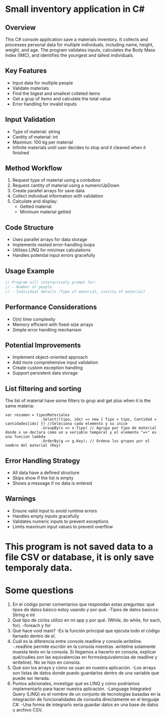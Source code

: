 # Small inventory application in C#

## Overview
This C# console application save a materials inventory. It collects and processes personal data for multiple individuals, including name, height, weight, and age. The program validates inputs, calculates the Body Mass Index (IMC), and identifies the youngest and tallest individuals.

## Key Features
- Input data for multiple people
- Validate materials
- Find the bigest and smallest colleted items
- Get a grup of items and calculate the total value
- Error handling for invalid inputs

## Input Validation
- Type of material: string
- Cantity of material: int
- Maximun: 100 kg per material
- Infinite materials until user decides to stop and it cleaned when it finished

## Method Workflow
1. Request type of material using a conbobox
2. Request cantity of material using a numericUpDown
3. Create parallel arrays for save data
4. Collect individual information with validation
5. Calculate and display:
   - Getted material
   - Minimum material getted

## Code Structure
- Uses parallel arrays for data storage
- Implements nested error-handling loops
- Utilizes LINQ for min/max calculations
- Handles potential input errors gracefully

## Usage Example
```csharp
// Program will interactively prompt for:
// - Number of people
// - Individual details (Type of material, cantity of material)
```

## Performance Considerations
- O(n) time complexity
- Memory efficient with fixed-size arrays
- Simple error handling mechanism

## Potential Improvements
- Implement object-oriented approach
- Add more comprehensive input validation
- Create custom exception handling
- Support persistent data storage

## List filtering and sorting
The list of material have some filters to grup and get plus when it is the same materia:
```
var resumen = tiposMateriales
                .Select((tipo, idx) => new { Tipo = tipo, Cantidad = cantidades[idx] }) //Seleciona cada elemento y su inice
                .GroupBy(x => x.Tipo) // Agrupa por tipo de material donde x se declara como un a veriable temporal y el elemento "=>" es una funcion lambda
                .OrderBy(g => g.Key); // Ordena los grupos por el nombre del material (Key)
```

## Error Handling Strategy
- All data have a defined structure
- Skips show if the list is empty
- Shows a message if no data is entered

## Warnings
- Ensure valid input to avoid runtime errors
- Handles empty inputs gracefully
- Validates numeric inputs to prevent exceptions
- Limits maximum input values to prevent overflow
# This program is not saved data to a file CSV or database, it is only save temporaly data.

# Some questions
1. En el código poner comentarios que respondan estas preguntas: qué tipos de datos básico estoy usando y por qué.
   -Tipos de datos basicos: String e int 
3. Qué tipo de ciclos utilizo en mi app y por qué. (While, do while, for each, for).
   -foreach y for 
5. Qué hace void main?
   -Es la función principal que ejecuta todo el código llamado dentro de el.
7. Cuál es la diferencia entre console.readline y console.writeline.
   -.readline permite escribir en la consola mientras .writeline solamente muesta texto en la consola.
Si llegamos a hacerlo en consola, explicar qué/cuáles son las equivalencias en forms(equivalencias de readline y writeline).
   No se hizo en consola.
9. Qué son los arrays y cómo se usan en nuestra aplicación.
    -Los arrays son listas de datos donde puedo guardarlos dentro de una variable que puede ser iterada.
11. Puntos adicionales, investigar qué es LINQ y cómo podríamos implementarlo para hacer nuestra aplicación.
    -Language Integrated Query (LINQ) es el nombre de un conjunto de tecnologías basadas en la integración de funcionalidades de consulta directamente en el lenguaje C#.
    -Una forma de integrarlo seria guardar datos en una base de datos u archivo CSV.
